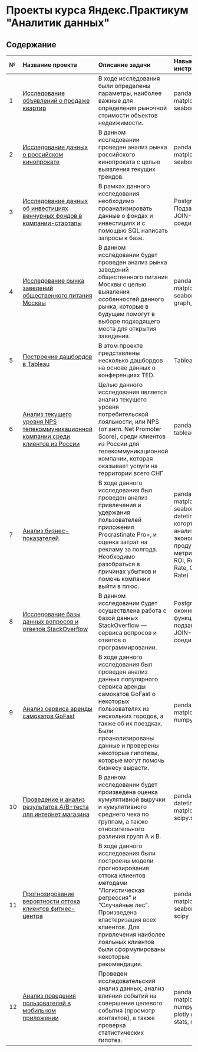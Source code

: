# Проекты курса Яндекс.Практикум "Аналитик данных"
## Содержание

| №| Название проекта            | Описание задачи            | Навыки и инструменты |
|:-|:----------------------------|:---------------------------|:---------------------|
| 1|[Исследование объявлений о продаже квартир](https://github.com/IrinaMartynova7388/Practicum_projects/tree/main/Real_estate_market)|В ходе исследования были определены параметры, наиболее важные для определения рыночной стоимости объектов недвижимости.|pandas, matplotlib.pyplot, seaborn|
| 2| [Исследование данных о российском кинопрокате](https://github.com/IrinaMartynova7388/Practicum_projects/tree/main/Film_distribution)|В данном исследовании проведен анализ рынка российского кинопроката с целью выявления текущих трендов.|pandas, matplotlib.pyplot, seaborn|
| 3|[Исследование данных об инвестициях венчурных фондов в компании-стартапы](https://github.com/IrinaMartynova7388/Practicum_projects/tree/main/SQL_basic)|В рамках данного исследования необходимо проанализировать данные о фондах и инвестициях и с помощью SQL написать запросы к базе.|PostgreSQL, Подзапросы, JOIN-соединения|
| 4|[Исследование рынка заведений общественного питания Москвы](https://github.com/IrinaMartynova7388/Practicum_projects/tree/main/Market_catering_establishments_Moscow)|В данном исследовании будет проведен анализ рынка заведений общественного питания Москвы с целью выявления особенностей данного рынка, которые в будущем помогут в выборе подходящего места для открытия заведения.|pandas, matplotlib.pyplot, seaborn, graph_objects|
| 5|[Построение дашбордов в Tableau](https://github.com/IrinaMartynova7388/Practicum_projects/tree/main/Dashboards_Tableau)|В этом проекте представлены несколько дашбордов на основе данных о конференциях TED.|Tableau|
| 6|[Анализ текущего уровня NPS телекоммуникационной компании среди клиентов из России](https://github.com/IrinaMartynova7388/Practicum_projects/tree/main/NPS_level_of_telecommunications_company)|Целью данного исследования является анализ текущего уровня потребительской лояльности, или NPS (от англ. Net Promoter Score), среди клиентов из России для телекоммуникационной компании, которая оказывает услуги на территории всего СНГ.|pandas, numpy, tableau, SQL|
| 7|[Анализ бизнес-показателей](https://github.com/IrinaMartynova7388/Practicum_projects/tree/main/Analysis_of_business_indicators)|В ходе данного исследования был проведен анализ привлечения и удержания пользователей приложения Procrastinate Pro+, и оценка затрат на рекламу за полгода. Необходимо разобраться в причинах убытков и помочь компании выйти в плюс.|pandas, matplotlib, seaborn, datetime, numpy, когортный анализ, юнит-экономика, продуктовые метрики (LTV, ROI, Retention Rate, Conversion Rate)|
| 8|[Исследование базы данных вопросов и ответов StackOverflow](https://github.com/IrinaMartynova7388/Practicum_projects/tree/main/Advanced_SQL)|В данном исследовании будет осуществлена работа с базой данных StackOverflow — сервиса вопросов и ответов о программировании.|PostgreSQL, оконные функции, подзапросы, JOIN-соединения|
| 9|[Анализ сервиса аренды самокатов GoFast](https://github.com/IrinaMartynova7388/Practicum_projects/tree/main/Analysis_of_scooter_rental_service)|В ходе данного исследования был проведен анализ данных популярного сервиса аренды самокатов GoFast о некоторых пользователях из нескольких городов, а также об их поездках. Были проанализированы данные и проверены некоторые гипотезы, которые могут помочь бизнесу вырасти.|pandas, seaborn, matplotlib, numpy, scipy|
| 10|[Проведение и анализ результатов А/B-теста для интернет магазина](https://github.com/IrinaMartynova7388/Practicum_projects/tree/main/A_B_test_online_store)|В данном исследовании будет произведена оценка кумулятивной выручки и кумулятивного среднего чека по группам, а также относительного различия групп А и В.|pandas, numpy, datetime, matplotlib.pyplot, scipy.stats|
| 11|[Прогнозирование вероятности оттока клиентов фитнес-центра](https://github.com/IrinaMartynova7388/Practicum_projects/tree/main/Predicting_probability_outflow_fitness_center_customers)|В ходе данного исследования были построены модели прогнозирования оттока клиентов методами "Логистическая регрессия" и "Случайные лес". Произведена кластеризация всех клиентов. Для привлечения наиболее лояльных клиентов были сформулированы некоторые рекомендации.|pandas, matplotlib, seaborn, sklearn, scipy|
|12|[Анализ поведения пользователей в мобильном приложении](https://github.com/IrinaMartynova7388/Practicum_projects/tree/main/User_behavior_in_mobile_application)|Проведен исследовательский анализ данных, анализ влияния событий на совершение целевого события (просмотр контактов), а также проверка статистических гипотез.|pandas, matplotlib.pyplot, numpy, plotly.graph_objs, stats, math|

